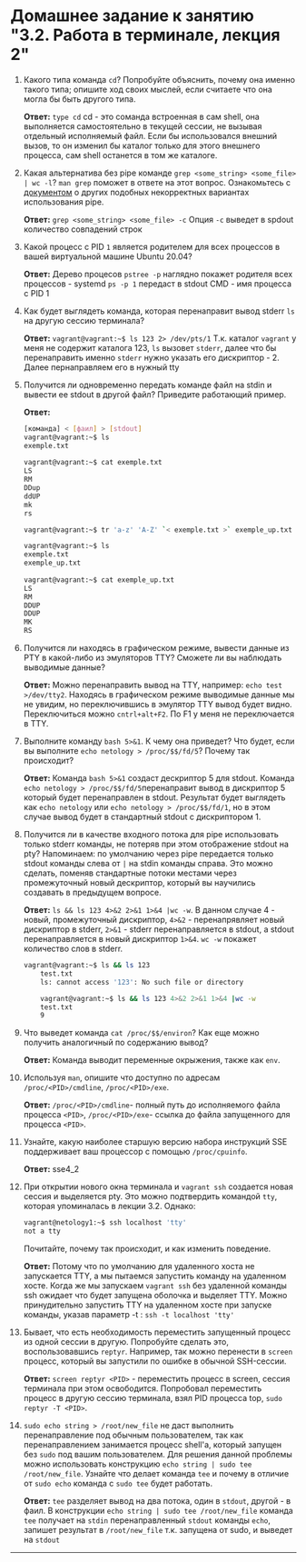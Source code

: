 # Домашнее задание к занятию "3.2. Работа в терминале, лекция 2"

1. Какого типа команда `cd`? Попробуйте объяснить, почему она именно такого типа; опишите ход своих мыслей, если считаете что она могла бы быть другого типа.  

    **Ответ:**
`type cd` cd - это соманда встроенная в сам shell, она выполняется самостоятельно в текущей сессии, не вызывая отдельный исполняемый файл. Если бы использовался внешний вызов, то он изменил бы каталог только для этого внешнего процесса, сам shell останется в том же каталоге.  

1. Какая альтернатива без pipe команде `grep <some_string> <some_file> | wc -l`? `man grep` поможет в ответе на этот вопрос. Ознакомьтесь с [документом](http://www.smallo.ruhr.de/award.html) о других подобных некорректных вариантах использования pipe.

    **Ответ:**
    `grep <some_string> <some_file> -c` Опция `-c` выведет в spdout количество совпадений строк

1. Какой процесс с PID `1` является родителем для всех процессов в вашей виртуальной машине Ubuntu 20.04?  

    **Ответ:**
    Дерево процесов `pstree -p` наглядно покажет родителя всех процессов - systemd `ps -p 1` передаст в stdout CMD - имя процесса с PID 1  
   
1. Как будет выглядеть команда, которая перенаправит вывод stderr `ls` на другую сессию терминала?

    **Ответ:**
    `vagrant@vagrant:~$ ls 123 2> /dev/pts/1` Т.к. каталог `vagrant` у меня не содержит каталога 123, `ls` вызовет `stderr`, далее что бы перенаправить именно `stderr` нужно указать его дискриптор - 2. Далее пернаправляем его в нужный tty

1. Получится ли одновременно передать команде файл на stdin и вывести ее stdout в другой файл? Приведите работающий пример.

    **Ответ:**
    ```bash
    [команда] < [фаил] > [stdout]  
    vagrant@vagrant:~$ ls  
    exemple.txt  
  
    vagrant@vagrant:~$ cat exemple.txt  
    LS  
    RM  
    DDup  
    ddUP  
    mk  
    rs  
   
    vagrant@vagrant:~$ tr 'a-z' 'A-Z' `< exemple.txt >` exemple_up.txt  
   
    vagrant@vagrant:~$ ls  
    exemple.txt   
    exemple_up.txt  
  
    vagrant@vagrant:~$ cat exemple_up.txt  
    LS  
    RM  
    DDUP  
    DDUP  
    MK  
    RS  
    ``` 

1. Получится ли находясь в графическом режиме, вывести данные из PTY в какой-либо из эмуляторов TTY? Сможете ли вы наблюдать выводимые данные?

    **Ответ:**
    Можно перенаправить вывод на TTY, например: `echo test >/dev/tty2`. Находясь в графическом режиме выводимые данные мы не увидим, но переключившись в эмулятор TTY вывод будет видно. Переключиться можно `cntrl+alt+F2`. По F1 у меня не переключается в TTY.
    
1. Выполните команду `bash 5>&1`. К чему она приведет? Что будет, если вы выполните `echo netology > /proc/$$/fd/5`? Почему так происходит?  

    **Ответ:**
    Команда `bash 5>&1` создаст дескриптор 5 для stdout. Команда `echo netology > /proc/$$/fd/5`перенаправит вывод в дискриптор 5 который будет перенаправлен в stdout. Результат будет выглядеть как `echo netology` или `echo netology > /proc/$$/fd/1`, но в этом случае вывод будет в стандартный stdout с дискриптором 1.  
1. Получится ли в качестве входного потока для pipe использовать только stderr команды, не потеряв при этом отображение stdout на pty? Напоминаем: по умолчанию через pipe передается только stdout команды слева от `|` на stdin команды справа.
Это можно сделать, поменяв стандартные потоки местами через промежуточный новый дескриптор, который вы научились создавать в предыдущем вопросе.  

   **Ответ:**
`ls && ls 123 4>&2 2>&1 1>&4 |wc -w`. В данном случае 4 - новый, промежуточный дискриптор, `4>&2` - перенапрявляет новый дискриптор в stderr, `2>&1` - stderr перенаправляется в stdout, а stdout перенаправляется в новый дискриптор `1>&4`. `wc -w` покажет количество слов в stderr.  

    ```bash
	vagrant@vagrant:~$ ls && ls 123  
        test.txt
        ls: cannot access '123': No such file or directory

        vagrant@vagrant:~$ ls && ls 123 4>&2 2>&1 1>&4 |wc -w
        test.txt
        9
    ```

1. Что выведет команда `cat /proc/$$/environ`? Как еще можно получить аналогичный по содержанию вывод?

    **Ответ:**
Команда выводит переменные окрыжения, также как `env`.    
    
1. Используя `man`, опишите что доступно по адресам `/proc/<PID>/cmdline`, `/proc/<PID>/exe`.

    **Ответ:**
`/proc/<PID>/cmdline`- полный путь до исполняемого файла процесса `<PID>`, `/proc/<PID>/exe`- ссылка до файла запущенного для процесса `<PID>`. 
1. Узнайте, какую наиболее старшую версию набора инструкций SSE поддерживает ваш процессор с помощью `/proc/cpuinfo`.

    **Ответ:**
sse4_2
 
1. При открытии нового окна терминала и `vagrant ssh` создается новая сессия и выделяется pty. Это можно подтвердить командой `tty`, которая упоминалась в лекции 3.2. Однако:

    ```bash
	vagrant@netology1:~$ ssh localhost 'tty'
	not a tty
    ```

	Почитайте, почему так происходит, и как изменить поведение.  
	
   **Ответ:**
Потому что по умолчанию для удаленного хоста не запускается TTY, а мы пытаемся запустить команду на удаленном хосте. Когда же мы запускаем `vagrant ssh` без удаленной команды ssh ожидает что будет запущена оболочка и выделяет TTY. Можно принудительно запустить TTY на удаленном хосте при запуске команды, указав параметр -t : `ssh -t localhost 'tty'`  
1. Бывает, что есть необходимость переместить запущенный процесс из одной сессии в другую. Попробуйте сделать это, воспользовавшись `reptyr`. Например, так можно перенести в `screen` процесс, который вы запустили по ошибке в обычной SSH-сессии.  

   **Ответ:**
`screen reptyr <PID>` - переместить процесс в screen, сессия терминала при этом освободится. Попробовал переместить процесс в другую сессию терминала, взял PID процесса top, `sudo reptyr -T <PID>`.  
1. `sudo echo string > /root/new_file` не даст выполнить перенаправление под обычным пользователем, так как перенаправлением занимается процесс shell'а, который запущен без `sudo` под вашим пользователем. Для решения данной проблемы можно использовать конструкцию `echo string | sudo tee /root/new_file`. Узнайте что делает команда `tee` и почему в отличие от `sudo echo` команда с `sudo tee` будет работать.  

   **Ответ:**
    `tee` разделяет вывод на два потока, один в `stdout`, другой - в фаил. В конструкции `echo string | sudo tee /root/new_file` команда    `tee` получает на `stdin` перенаправленный `stdout` команды `echo`, запишет результат в `/root/new_file` т.к. запущена от sudo, и выведет на `stdout`

 
 ---

